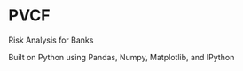 PVCF
====

Risk Analysis for Banks 

Built on Python using Pandas, Numpy, Matplotlib, and IPython



